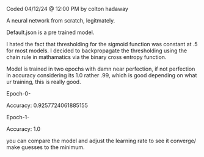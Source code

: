 Coded 04/12/24 @ 12:00 PM by colton hadaway


A neural network from scratch, legitmately.

Default.json is a pre trained model.

I hated the fact that thresholding for the sigmoid function was constant at .5 for most models. I decided to backpropagate the thresholding using the chain rule in mathamatics via the binary cross entropy function.

Model is trained in two epochs with damn near perfection, if not perfection in accuracy considering its 1.0 rather .99, which is good depending on what ur training, this is really good.

Epoch-0-

Accuracy: 0.9257724061885155

Epoch-1-

Accuracy: 1.0

you can compare the model and adjust the learning rate to see it converge/ make guesses to the minimum. 
